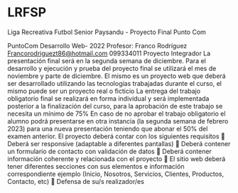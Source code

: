 # LRFSP
Liga Recreativa  Futbol Senior Paysandu  - Proyecto Final Punto Com

PuntoCom Desarrollo Web- 2022
Profesor: Franco Rodríguez Francorodriguezt86@hotmail.com 099334011
Proyecto Integrador
La presentación final será en la segunda semana de diciembre. Para el desarrollo y ejecución
y prueba del proyecto final se utilizará el mes de noviembre y parte de diciembre.
El mismo es un proyecto web que deberá ser desarrollado utilizando las tecnologías trabajadas
durante el curso, el mismo puede ser un proyecto real o ficticio
La entrega del trabajo obligatorio final se realizará en forma individual y será implementada
posterior a la finalización del curso, para la aprobación de este trabajo se necesita un mínimo
de 75%
En caso de no aprobar el trabajo obligatorio el alumno podrá presentarse en otra instancia (la
segunda semana de febrero 2023) para una nueva presentación teniendo que abonar el 50%
del examen anterior.
El proyecto deberá contar con los siguientes requisitos
 Deberá ser responsive (adaptable a diferentes pantallas)
 Deberá contener un formulario de contacto con validación de datos
 Deberá contener información coherente y relacionada con el proyecto
 El sitio web deberá tener diferentes secciones con sus elementos e información
correspondiente ejemplo (Inicio, Nosotros, Servicios, Clientes, Productos, Contacto, etc)
 Defensa de su/s realizador/es
